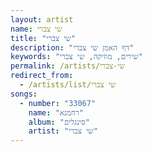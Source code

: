 ```yaml
---
layout: artist
name: שי צברי
title: "שי צברי"
description: "דף האמן שי צברי"
keywords: "שירים, מוזיקה, שי צברי"
permalink: /artists/שי-צברי
redirect_from:
  - /artists/list/שי צברי
songs:
  - number: "33067"
    name: "רחמנא"
    album: "סינגלים"
    artist: "שי צברי"
---
```

